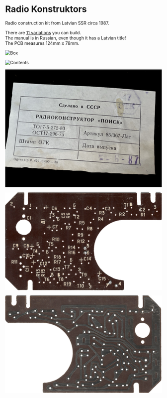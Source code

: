 # Radio Konstruktors
 Radio construction kit from Latvian SSR circa 1987.

 There are [11 variations](/Projects/README.md) you can build.<br>
 The manual is in Russian, even though it has a Latvian title!<br>
 The PCB measures 124mm x 78mm.<br>

 ![Box](/RadioKonstruktors_Box.jpg)

 ![Contents](/RadioKonstruktors_Contents.jpg)

 ![Details](/RadioKonstruktors_Details.jpg)

![PCB top](/RadioKonstruktors_PCB_Top.jpg)

![PCB bottom](RadioKonstruktors_PCB_Bottom.jpg)
